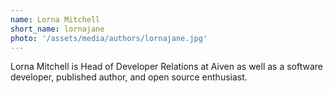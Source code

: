 ```yaml
---
name: Lorna Mitchell
short_name: lornajane
photo: '/assets/media/authors/lornajane.jpg'
---
```


Lorna Mitchell is Head of Developer Relations at Aiven as well as a software developer, published author, and open source enthusiast.
